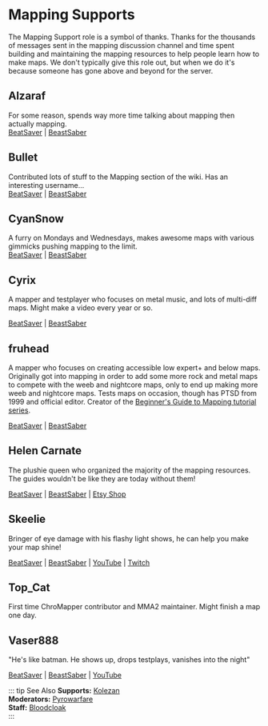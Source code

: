 # Mapping Supports
The Mapping Support role is a symbol of thanks. Thanks for the thousands of messages sent in the mapping discussion
channel and time spent building and maintaining the mapping resources to help people learn how to make maps.
We don't typically give this role out, but when we do it's because someone has gone above and beyond for the server.

## Alzaraf
For some reason, spends way more time talking about mapping then actually mapping.  
[BeatSaver](https://beatsaver.com/uploader/5cff0b7798cc5a672c855ce3) | [BeastSaber](https://bsaber.com/members/alzaraf/)

## Bullet
Contributed lots of stuff to the Mapping section of the wiki. Has an interesting username...  
[BeatSaver](https://beatsaver.com/uploader/5e84a9933f476a000645dd88) | [BeastSaber](https://bsaber.com/members/xace1337manx/)

## CyanSnow
A furry on Mondays and Wednesdays, makes awesome maps with various gimmicks pushing mapping to the limit.  
[BeatSaver](https://beatsaver.com/uploader/5cff0b7698cc5a672c8543ac) | [BeastSaber](https://bsaber.com/members/cyansnow/)

## Cyrix
A mapper and testplayer who focuses on metal music, and lots of multi-diff maps. Might make a video every year or so.

[BeatSaver](https://beatsaver.com/uploader/5eb6eb9a7abb000006c85add) | [BeastSaber](https://bsaber.com/members/cyrix/)

## fruhead
A mapper who focuses on creating accessible low expert+ and below maps. Originally got into mapping in order to add some
more rock and metal maps to compete with the weeb and nightcore maps, only to end up making more weeb and nightcore maps.
Tests maps on occasion, though has PTSD from 1999 and official editor.
Creator of the [Beginner's Guide to Mapping tutorial series](https://www.youtube.com/playlist?list=PL5F3WJ0s0nscdpqiWlOpM_4tJcF-CnWbm).

[BeatSaver](https://beatsaver.com/uploader/5cff0b7598cc5a672c852683) | [BeastSaber](https://bsaber.com/members/fruhead/)

## Helen Carnate
The plushie queen who organized the majority of the mapping resources.
The guides wouldn't be like they are today without them!

[BeatSaver](https://beatsaver.com/uploader/5cff0b7798cc5a672c8553d2) | [BeastSaber](https://bsaber.com/members/helencarnate/)
| [Etsy Shop](https://www.etsy.com/shop/HelenCarnateDesigns)

## Skeelie
Bringer of eye damage with his flashy light shows, he can help you make your map shine!

[BeatSaver](https://beatsaver.com/uploader/5cff0b7698cc5a672c85507f) | [BeastSaber](https://bsaber.com/members/skeelie/)
| [YouTube](https://www.youtube.com/user/xSkeelie) | [Twitch](https://www.twitch.tv/skeelie)

## Top_Cat
First time ChroMapper contributor and MMA2 maintainer. Might finish a map one day.

## Vaser888
"He's like batman. He shows up, drops testplays, vanishes into the night"

[BeatSaver](https://beatsaver.com/uploader/5f63fb45103cbc00068ee060) |
[BeastSaber](https://bsaber.com/members/vaser888/) |
[YouTube](https://www.youtube.com/c/vaser888)

::: tip See Also
**Supports:** [Kolezan](./supports.md#kolezan)  
**Moderators:** [Pyrowarfare](./moderators.md#pyrowarfare-retired)  
**Staff:** [Bloodcloak](./staff.md#bloodcloak)  
:::
